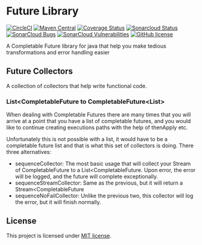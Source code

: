 # Future Library
[![CircleCI](https://circleci.com/gh/happyharbor/future-lib.svg?style=shield)](https://circleci.com/gh/circleci/circleci-docs)
[![Maven Central](https://maven-badges.herokuapp.com/maven-central/io.happyharbor/future-library/badge.svg)](https://maven-badges.herokuapp.com/maven-central/io.happyharbor/future-lib)
[![Coverage Status](https://coveralls.io/repos/github/happyharbor/future-lib/badge.svg)](https://coveralls.io/github/happyharbor/future-lib)
[![Sonarcloud Status](https://sonarcloud.io/api/project_badges/measure?project=happyharbor_future-lib&metric=alert_status)](https://sonarcloud.io/dashboard?id=happyharbor_future-lib)
[![SonarCloud Bugs](https://sonarcloud.io/api/project_badges/measure?project=happyharbor_future-lib&metric=bugs)](https://sonarcloud.io/component_measures/metric/reliability_rating/list?id=happyharbor_future-lib)
[![SonarCloud Vulnerabilities](https://sonarcloud.io/api/project_badges/measure?project=happyharbor_future-lib&metric=vulnerabilities)](https://sonarcloud.io/component_measures/metric/security_rating/list?id=happyharbor_future-lib)
[![GitHub license](https://img.shields.io/github/license/happyharbor/future-lib)](https://github.com/happyharbor/future-lib/blob/master/LICENCE)

A Completable Future library for java that help you make tedious transformations and error handling easier

## Future Collectors
A collection of collectors that help write functional code.

### List<CompletableFuture<T> to CompletableFuture<List<T>>
When dealing with Completable Futures there are many times that you will arrive at a point that you have a list of 
completable futures, and you would like to continue creating executions paths with the help of thenApply etc. 

Unfortunately this is not possible with a list, it would have to be a completable future list and that is what this set
of collectors is doing. There three alternatives:
- sequenceCollector: The most basic usage that will collect your Stream of CompletableFuture<T> to a List<CompletableFuture<T>. 
  Upon error, the error will be logged, and the future will complete exceptionally.
- sequenceStreamCollector: Same as the previous, but it will return a Stream<CompletableFuture<T>
- sequenceNoFailCollector: Unlike the previous two, this collector will log the error, but it will finish normally.

## License
This project is licensed under [MIT license](https://www.mit.edu/~amini/LICENSE.md).